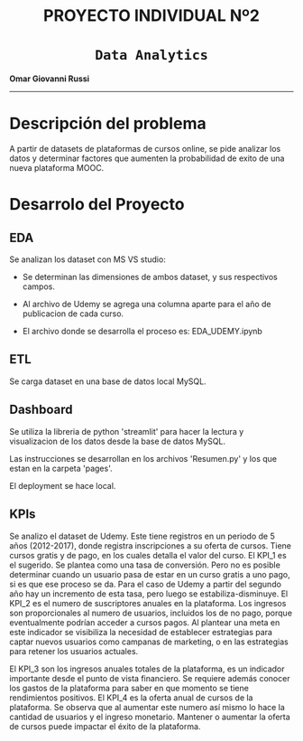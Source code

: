 # <h1 align=center> **PROYECTO INDIVIDUAL Nº2** </h1>

# <h1 align=center>**`Data Analytics`**</h1>

**Omar Giovanni Russi**

<hr>  

# **Descripción del problema**
A partir de datasets de plataformas de cursos online, se pide analizar los datos y determinar factores que aumenten la probabilidad de exito de una nueva plataforma MOOC.

# **Desarrolo del Proyecto**

## **EDA**
Se analizan los dataset con MS VS studio:
+ Se determinan las dimensiones de ambos dataset, y sus respectivos campos.

+ Al archivo de Udemy se agrega una columna aparte para el año de publicacion de cada curso.

+ El archivo donde se desarrolla el proceso es: EDA_UDEMY.ipynb

## **ETL**
Se carga dataset en una base de datos local MySQL.

## **Dashboard**

Se utiliza la libreria de python 'streamlit' para hacer la lectura y visualizacion de los datos desde la base de datos MySQL.

Las instrucciones se desarrollan en los archivos 'Resumen.py' y los que estan en la carpeta 'pages'.

El deployment se hace local.

## **KPIs**

Se analizo el dataset de Udemy. Este tiene registros en un periodo de 5 años (2012-2017), donde registra inscripciones a su oferta de cursos. Tiene cursos gratis y de pago, en los cuales detalla el valor del curso.
El KPI_1 es el sugerido. Se plantea como una tasa de conversión. Pero no es posible determinar cuando un usuario pasa de estar en un curso gratis a uno pago, si es que ese proceso se da.
Para el caso de Udemy a partir del segundo año hay un incremento de esta tasa, pero luego se estabiliza-disminuye.
El KPI_2 es el numero de suscriptores anuales en la plataforma. Los ingresos son proporcionales al numero de usuarios, incluidos los de no pago, porque eventualmente podrían acceder a cursos pagos. Al plantear una meta en este indicador se visibiliza la necesidad de establecer estrategias para captar nuevos usuarios como campanas de marketing, o en las estrategias para retener los usuarios actuales. 

El KPI_3 son los ingresos anuales totales de la plataforma, es un indicador importante desde el punto de vista financiero. Se requiere además conocer los gastos de la plataforma para saber en que momento se tiene rendimientos positivos. 
El KPI_4 es la oferta anual de cursos de la plataforma. Se observa que al aumentar este numero así mismo lo hace la cantidad de usuarios y el ingreso monetario. Mantener o aumentar la oferta de cursos puede impactar el éxito de la plataforma.
